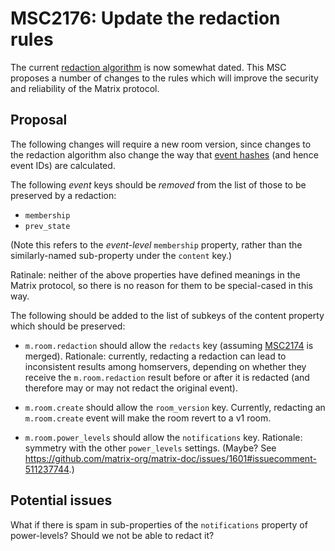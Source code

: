 # MSC2176: Update the redaction rules

The current [redaction
algorithm](https://matrix.org/docs/spec/client_server/r0.5.0#redactions) is now
somewhat dated. This MSC proposes a number of changes to the rules which will
improve the security and reliability of the Matrix protocol.

## Proposal

The following changes will require a new room version, since changes to the
redaction algorithm also change the way that [event
hashes](https://matrix.org/docs/spec/server_server/r0.1.2#calculating-the-reference-hash-for-an-event)
(and hence event IDs) are calculated.

The following *event* keys should be *removed* from the list of those to be
preserved by a redaction:

 * `membership`
 * `prev_state`

(Note this refers to the *event-level* `membership` property, rather than the
similarly-named sub-property under the `content` key.)

Ratinale: neither of the above properties have defined meanings in the Matrix
protocol, so there is no reason for them to be special-cased in this way.

The following should be added to the list of subkeys of the content property
which should be preserved:

 * `m.room.redaction` should allow the `redacts` key (assuming
   [MSC2174](https://github.com/matrix-org/matrix-doc/pull/2174) is merged).
   Rationale: currently, redacting a redaction can lead to inconsistent results
   among homservers, depending on whether they receive the `m.room.redaction`
   result before or after it is redacted (and therefore may or may not redact
   the original event).

 * `m.room.create` should allow the `room_version` key. Currently, redacting an
   `m.room.create` event will make the room revert to a v1 room.

 * `m.room.power_levels` should allow the `notifications` key. Rationale:
   symmetry with the other `power_levels` settings. (Maybe? See
   https://github.com/matrix-org/matrix-doc/issues/1601#issuecomment-511237744.)


## Potential issues

What if there is spam in sub-properties of the `notifications` property of
power-levels? Should we not be able to redact it?
